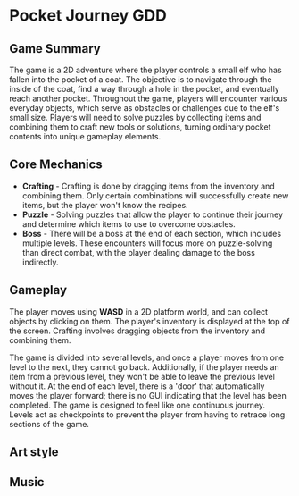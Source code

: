 # Pocket Journey GDD
## Game Summary
The game is a 2D adventure where the player controls a small elf who has fallen into the pocket of a coat. The objective is to navigate through the inside of the coat, find a way through a hole in the pocket, and eventually reach another pocket. Throughout the game, players will encounter various everyday objects, which serve as obstacles or challenges due to the elf's small size. Players will need to solve puzzles by collecting items and combining them to craft new tools or solutions, turning ordinary pocket contents into unique gameplay elements.
## Core Mechanics
* **Crafting** - Crafting is done by dragging items from the inventory and combining them. Only certain combinations will successfully create new items, but the player won't know the recipes.
* **Puzzle** - Solving puzzles that allow the player to continue their journey and determine which items to use to overcome obstacles. 
* **Boss** - There will be a boss at the end of each section, which includes multiple levels. These encounters will focus more on puzzle-solving than direct combat, with the player dealing damage to the boss indirectly.
## Gameplay
The player moves using **WASD** in a 2D platform world, and can collect objects by clicking on them. The player's inventory is displayed at the top of the screen. Crafting involves dragging objects from the inventory and combining them.

The game is divided into several levels, and once a player moves from one level to the next, they cannot go back. Additionally, if the player needs an item from a previous level, they won't be able to leave the previous level without it. At the end of each level, there is a 'door' that automatically moves the player forward; there is no GUI indicating that the level has been completed. The game is designed to feel like one continuous journey. Levels act as checkpoints to prevent the player from having to retrace long sections of the game.


## Art style

## Music
